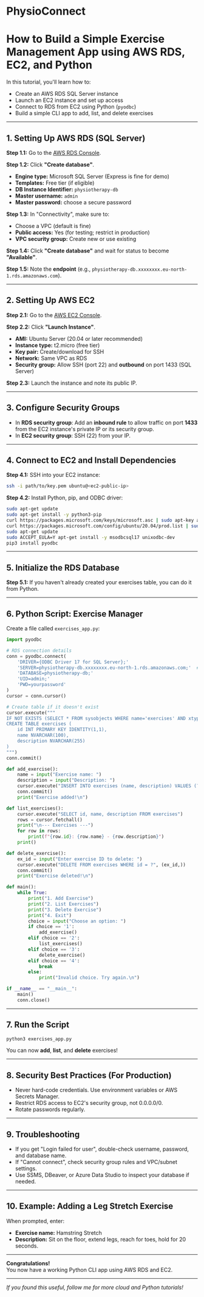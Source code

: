 # PhysioConnect
# How to Build a Simple Exercise Management App using AWS RDS, EC2, and Python

In this tutorial, you'll learn how to:
- Create an AWS RDS SQL Server instance
- Launch an EC2 instance and set up access
- Connect to RDS from EC2 using Python (`pyodbc`)
- Build a simple CLI app to add, list, and delete exercises

---

## 1. Setting Up AWS RDS (SQL Server)

**Step 1.1:** Go to the [AWS RDS Console](https://console.aws.amazon.com/rds/).

**Step 1.2:** Click **"Create database"**.

- **Engine type:** Microsoft SQL Server (Express is fine for demo)
- **Templates:** Free tier (if eligible)
- **DB Instance Identifier:** `physiotherapy-db`
- **Master username:** `admin`
- **Master password:** choose a secure password

**Step 1.3:** In "Connectivity", make sure to:
- Choose a VPC (default is fine)
- **Public access:** Yes (for testing; restrict in production)
- **VPC security group:** Create new or use existing

**Step 1.4:** Click **"Create database"** and wait for status to become **"Available"**.

**Step 1.5:** Note the **endpoint** (e.g., `physiotherapy-db.xxxxxxxx.eu-north-1.rds.amazonaws.com`).

---

## 2. Setting Up AWS EC2

**Step 2.1:** Go to the [AWS EC2 Console](https://console.aws.amazon.com/ec2/).

**Step 2.2:** Click **"Launch Instance"**.

- **AMI:** Ubuntu Server (20.04 or later recommended)
- **Instance type:** t2.micro (free tier)
- **Key pair:** Create/download for SSH
- **Network:** Same VPC as RDS
- **Security group:** Allow SSH (port 22) and **outbound** on port 1433 (SQL Server)

**Step 2.3:** Launch the instance and note its public IP.

---

## 3. Configure Security Groups

- In **RDS security group**: Add an **inbound rule** to allow traffic on port **1433** from the EC2 instance's private IP or its security group.
- In **EC2 security group**: SSH (22) from your IP.

---

## 4. Connect to EC2 and Install Dependencies

**Step 4.1:** SSH into your EC2 instance:

```bash
ssh -i path/to/key.pem ubuntu@<ec2-public-ip>
```

**Step 4.2:** Install Python, pip, and ODBC driver:

```bash
sudo apt-get update
sudo apt-get install -y python3-pip
curl https://packages.microsoft.com/keys/microsoft.asc | sudo apt-key add -
curl https://packages.microsoft.com/config/ubuntu/20.04/prod.list | sudo tee /etc/apt/sources.list.d/mssql-release.list
sudo apt-get update
sudo ACCEPT_EULA=Y apt-get install -y msodbcsql17 unixodbc-dev
pip3 install pyodbc
```

---

## 5. Initialize the RDS Database

**Step 5.1:** If you haven't already created your exercises table, you can do it from Python.

---

## 6. Python Script: Exercise Manager

Create a file called `exercises_app.py`:

```python name="exercises_app.py"
import pyodbc

# RDS connection details
conn = pyodbc.connect(
    'DRIVER={ODBC Driver 17 for SQL Server};'
    'SERVER=physiotherapy-db.xxxxxxxx.eu-north-1.rds.amazonaws.com;'  # Replace with your endpoint
    'DATABASE=physiotherapy-db;'
    'UID=admin;'
    'PWD=yourpassword'
)
cursor = conn.cursor()

# Create table if it doesn't exist
cursor.execute("""
IF NOT EXISTS (SELECT * FROM sysobjects WHERE name='exercises' AND xtype='U')
CREATE TABLE exercises (
    id INT PRIMARY KEY IDENTITY(1,1),
    name NVARCHAR(100),
    description NVARCHAR(255)
)
""")
conn.commit()

def add_exercise():
    name = input("Exercise name: ")
    description = input("Description: ")
    cursor.execute("INSERT INTO exercises (name, description) VALUES (?, ?)", (name, description))
    conn.commit()
    print("Exercise added!\n")

def list_exercises():
    cursor.execute("SELECT id, name, description FROM exercises")
    rows = cursor.fetchall()
    print("\n--- Exercises ---")
    for row in rows:
        print(f"{row.id}: {row.name} - {row.description}")
    print()

def delete_exercise():
    ex_id = input("Enter exercise ID to delete: ")
    cursor.execute("DELETE FROM exercises WHERE id = ?", (ex_id,))
    conn.commit()
    print("Exercise deleted!\n")

def main():
    while True:
        print("1. Add Exercise")
        print("2. List Exercises")
        print("3. Delete Exercise")
        print("4. Exit")
        choice = input("Choose an option: ")
        if choice == '1':
            add_exercise()
        elif choice == '2':
            list_exercises()
        elif choice == '3':
            delete_exercise()
        elif choice == '4':
            break
        else:
            print("Invalid choice. Try again.\n")

if __name__ == "__main__":
    main()
    conn.close()
```

---

## 7. Run the Script

```bash
python3 exercises_app.py
```

You can now **add**, **list**, and **delete** exercises!

---

## 8. Security Best Practices (For Production)

- Never hard-code credentials. Use environment variables or AWS Secrets Manager.
- Restrict RDS access to EC2's security group, not 0.0.0.0/0.
- Rotate passwords regularly.

---

## 9. Troubleshooting

- If you get "Login failed for user", double-check username, password, and database name.
- If "Cannot connect", check security group rules and VPC/subnet settings.
- Use SSMS, DBeaver, or Azure Data Studio to inspect your database if needed.

---

## 10. Example: Adding a Leg Stretch Exercise

When prompted, enter:

- **Exercise name:** Hamstring Stretch
- **Description:** Sit on the floor, extend legs, reach for toes, hold for 20 seconds.

---

**Congratulations!**  
You now have a working Python CLI app using AWS RDS and EC2.

---

*If you found this useful, follow me for more cloud and Python tutorials!*